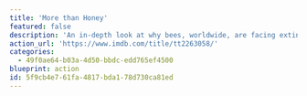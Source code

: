 ```yaml
---
title: 'More than Honey'
featured: false
description: 'An in-depth look at why bees, worldwide, are facing extinction. With the tenacity of a man out to solve a world-class mystery, he investigates this global phenomenon.'
action_url: 'https://www.imdb.com/title/tt2263058/'
categories:
  - 49f0ae64-b03a-4d50-bbdc-edd765ef4500
blueprint: action
id: 5f9cb4e7-61fa-4817-bda1-78d730ca81ed
---
```

